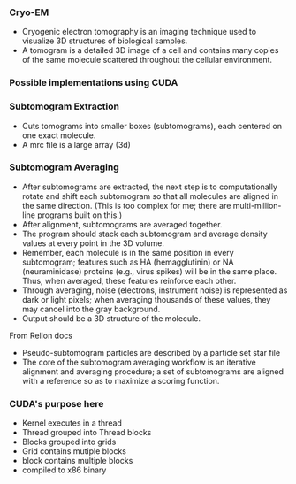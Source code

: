 

### Cryo-EM

* Cryogenic electron tomography is an imaging technique used to visualize 3D structures of biological samples.
* A tomogram is a detailed 3D image of a cell and contains many copies of the same molecule scattered throughout the cellular environment.

### Possible implementations using CUDA

### Subtomogram Extraction

* Cuts tomograms into smaller boxes (subtomograms), each centered on one exact molecule.
* A mrc file is a large array (3d)

### Subtomogram Averaging

* After subtomograms are extracted, the next step is to computationally rotate and shift each subtomogram so that all molecules are aligned in the same direction. (This is too complex for me; there are multi-million-line programs built on this.)
* After alignment, subtomograms are averaged together.
* The program should stack each subtomogram and average density values at every point in the 3D volume.
* Remember, each molecule is in the same position in every subtomogram; features such as HA (hemagglutinin) or NA (neuraminidase) proteins (e.g., virus spikes) will be in the same place. Thus, when averaged, these features reinforce each other.
* Through averaging, noise (electrons, instrument noise) is represented as dark or light pixels; when averaging thousands of these values, they may cancel into the gray background.
* Output should be a 3D structure of the molecule.

From Relion docs
- Pseudo-subtomogram particles are described by a particle set star file
- The core of the subtomogram averaging workflow is an iterative alignment and averaging procedure; a set of subtomograms are aligned with a reference so as to maximize a scoring function. 

### CUDA's purpose here

* Kernel executes in a thread
* Thread grouped into Thread blocks
* Blocks grouped into grids
* Grid contains mutiple blocks 
* block contains multiple blocks
* compiled to x86 binary


